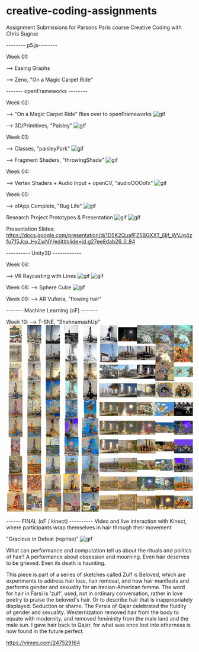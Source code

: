 # creative-coding-assignments
Assignment Submissions for Parsons Paris course Creative Coding with Chris Sugrue

-------- p5.js--------

Week 01:

--> Easing Graphs

--> Zeno, "On a Magic Carpet Ride" 

------- openFrameworks --------

Week 02: 

--> "On a Magic Carpet Ride" flies over to openFrameworks
![gif](https://media.giphy.com/media/3ov9jUAwpNmi1oALmM/giphy.gif)

--> 3D/Primitives, "Paisley"
![gif](https://media.giphy.com/media/3o6fJd2NKA9ItaWEMg/giphy.gif)

Week 03:

--> Classes, "paisleyPark"
![gif](https://media.giphy.com/media/3o6fIUE8qKUvneCCk0/giphy.gif)

--> Fragment Shaders, "throwingShade"
![gif](https://media.giphy.com/media/3oxHQfuyJhHMlmOOPK/giphy.gif)

Week 04:

--> Vertex Shaders + Audio Input + openCV, "audioOOOofx"
![gif](https://media.giphy.com/media/l3mZoPrQqUS3Kus24/giphy.gif)

Week 05:

--> ofApp Complete, "Rug Life"
![gif](https://media.giphy.com/media/xUOxfgr37azBNDWeDm/giphy.gif)

Research Project Prototypes & Presentation
![gif](https://media.giphy.com/media/xT0xeOeaExPP8r0PSM/giphy.gif)
![gif](https://media.giphy.com/media/3o6fJgwJpgInNQgN7G/giphy.gif)

Presentation Slides: https://docs.google.com/presentation/d/1D5K2QuafFZ5BGXXT_6ljf_WVJg4zfu715Jcp_HxZwNY/edit#slide=id.g27ee8dab26_0_84

---------- Unity3D ------------

Week 06:

--> VR Raycasting with Lines
![gif](https://media.giphy.com/media/3oxHQFaoNs3Y0hIHtu/giphy.gif)
![gif](https://media.giphy.com/media/3oxHQgHE6ckt1GB49G/giphy.gif)

Week 08:
--> Sphere Cube
![gif](https://media.giphy.com/media/xUOxfmsBTU4GNB13lS/giphy.gif)

Week 09: 
--> AR Vuforia, "flowing hair"

------- Machine Learning (oF) -------

Week 10:
--> T-SNE, "ShahnamashUp"
![t-sne grid](https://github.com/ekermani/creative-coding-assignments/blob/master/week10/tsne_wellnoone.png)

------ FINAL (oF / kinect) ----------
Video and live interaction with Kinect, where participants wrap themselves in hair through their movement

"Gracious in Defeat (reprise)"
![gif](https://media.giphy.com/media/3o6fIYUeRYqP1RHIbe/giphy.gif)

What can performance and computation tell us about the rituals and politics of hair?
A performance about obsession and mourning. Even hair deserves to be grieved. Even its death is haunting.  

This piece is part of a series of sketches called Zulf is Beloved, which are experiments to address hair loss, hair removal, and how hair manifests and performs gender and sexuality for an Iranian-American femme. The word for hair in Farsi is 'zulf', used, not in ordinary conversation, rather in love poetry to praise the beloved's hair. Or to describe hair that is inappropriately displayed. Seduction or shame. The Persia of Qajar celebrated the fluidity of gender and sexuality. Westernization removed hair from the body to equate with modernity, and removed femininity from the male land and the male sun.  I gave hair back to Qajar, for what was once lost into otherness is now found in the future perfect.

https://vimeo.com/247529164
